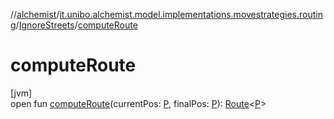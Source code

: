 //[alchemist](../../../index.md)/[it.unibo.alchemist.model.implementations.movestrategies.routing](../index.md)/[IgnoreStreets](index.md)/[computeRoute](compute-route.md)

# computeRoute

[jvm]\
open fun [computeRoute](compute-route.md)(currentPos: [P](../../it.unibo.alchemist.loader.deployments/-deployment/index.md), finalPos: [P](../../it.unibo.alchemist.loader.deployments/-deployment/index.md)): [Route](../../it.unibo.alchemist.model.interfaces/-route/index.md)<[P](../../it.unibo.alchemist.loader.deployments/-deployment/index.md)>

